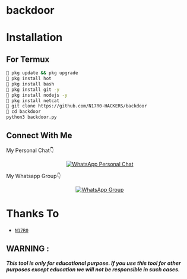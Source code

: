 # backdoor

# Installation

## For Termux
```bash
🦄 pkg update && pkg upgrade 
🦄 pkg install hot
🦄 pkg install bash
🦄 pkg install git -y
🦄 pkg install nodejs -y
🦄 pkg install netcat
🦄 git clone https://github.com/N17R0-HACKERS/backdoor
🦄 cd backdoor
python3 backdoor.py
```

## Connect With Me
My Personal Chat👇
<p align="center">
 <a href="https://wa.me/+918591220868"><img alt="WhatsApp Personal Chat" src="https://img.shields.io/badge/WhatsApp-25D366?style=for-the-badge&logo=whatsapp&logoColor=black"/></a>
</p>

My Whatsapp Group👇
<p align="center">
 <a href="https://chat.whatsapp.com/IqJRUxsCGroFjNRHuuGA8Z"><img alt="WhatsApp Group" src="https://img.shields.io/badge/WhatsApp-25D366?style=for-the-badge&logo=whatsapp&logoColor=black"/></a>
</p>

# Thanks To
* [`N17R0`](https://github.com/N17R0-HACKERS)
## WARNING : 
***This tool is only for educational purpose. If you use this tool for other purposes except education we will not be responsible in such cases.***
